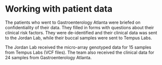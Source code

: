 # Working with patient data

The patients who went to Gastroenterology Atlanta were briefed on confidentiality of their data. They filled in forms with questions about their clinical risk factors. They were de-identified and their clinical data was sent to the Jordan Lab, while their buccal samples were sent to Tempus Labs.

The Jordan Lab received the micro-array genotyped data for 15 samples from Tempus Labs (VCF files). The team also received the clinical data for 24 samples from Gastroenterology Atlanta.
